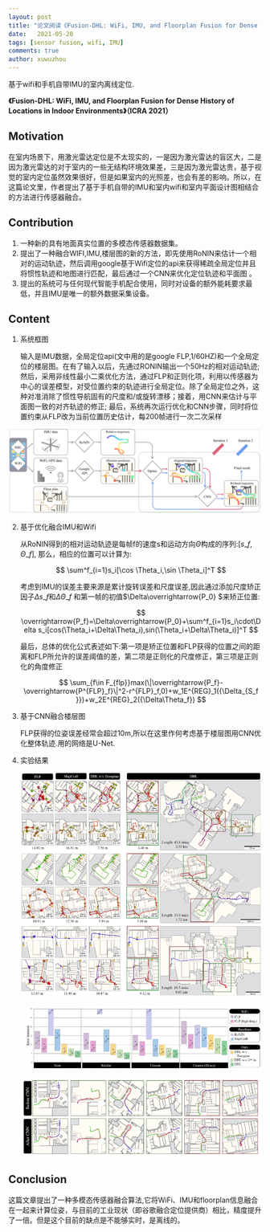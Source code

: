 ```yaml
---
layout: post
title: "论文阅读《Fusion-DHL: WiFi, IMU, and Floorplan Fusion for Dense History of Locations in Indoor Environments》"
date:   2021-05-20
tags: [sensor fusion, wifi, IMU]
comments: true
author: xuwuzhou
---
```


基于wifi和手机自带IMU的室内离线定位.

<!-- more -->

**《Fusion-DHL: WiFi, IMU, and Floorplan Fusion for Dense History of Locations in Indoor Environments》（ICRA 2021）**

## Motivation

   在室内场景下，用激光雷达定位是不太现实的，一是因为激光雷达的盲区大，二是因为激光雷达的对于室内的一些无结构环境效果差，三是因为激光雷达贵，基于视觉的室内定位虽然效果很好，但是如果室内的光照差，也会有差的影响。所以，在这篇论文里，作者提出了基于手机自带的IMU和室内wifi和室内平面设计图相结合的方法进行传感器融合。


## Contribution

1. 一种新的具有地面真实位置的多模态传感器数据集。
2. 提出了一种融合WIFI,IMU,楼层图的新的方法，即先使用RoNIN来估计一个相对的运动轨迹，然后调用google基于Wifi定位的api来获得稀疏全局定位并且将惯性轨迹和地图进行匹配，最后通过一个CNN来优化定位轨迹和平面图 。 
3. 提出的系统可与任何现代智能手机配合使用，同时对设备的额外能耗要求最低，并且IMU是唯一的额外数据采集设备。

## Content

1. 系统框图

   输入是IMU数据，全局定位api(文中用的是google FLP,1/60HZ)和一个全局定位的楼层图。在有了输入以后，先通过RONIN输出一个50Hz的相对运动轨迹; 然后，采用非线性最小二乘优化方法，通过FLP和正则化项，利用以传感器为中心的误差模型，对受位置约束的轨迹进行全局定位。除了全局定位之外，这种对准消除了惯性导航固有的尺度和/或旋转漂移；接着，用CNN来估计与平面图一致的对齐轨迹的修正; 最后，系统再次运行优化和CNN步骤，同时将位置约束从FLP改为当前位置历史估计，每200帧进行一次二次采样

![论文24图片1](../images/论文24图片1.png)

2. 基于优化融合IMU和Wifi

   从RoNIN得到的相对运动轨迹是每帧f的速度s和运动方向$\Theta$构成的序列:$[s\_f,\Theta\_f]$, 那么，相应的位置可以计算为:
   
   $$
   \sum^f_{i=1}s_i[\cos \Theta_i,\sin \Theta_i]^T
   $$
   
   考虑到IMU的误差主要来源是累计旋转误差和尺度误差,因此通过添加尺度矫正因子$\Delta s\_f$和$\Delta \Theta\_f$ 和第一帧的初值$\Delta\overrightarrow{P\_0} $来矫正位置:
   
   $$
   \overrightarrow{P_f}=\Delta\overrightarrow{P_0}+\sum^f_{i=1}s_i\cdot\Delta s_i[cos(\Theta_i+\Delta\Theta_i),sin(\Theta_i+\Delta\Theta_i)]^T
   $$
   
   最后，总体的优化公式表述如下:第一项是矫正位置和FLP获得的位置之间的距离和FLP所允许的误差阈值的差，第二项是正则化的尺度修正，第三项是正则化的角度修正
   
   $$
   \sum_{f\in F_{flp}}max(\|\overrightarrow{P_f}-\overrightarrow{P^{FLP}_f}\|^2-r^{FLP}_f,0)+w_1E^{REG}_1({\Delta_{S_f	}})+w_2E^{REG}_2({\Delta\Theta_f})
   $$

3. 基于CNN融合楼层图

   FLP获得的位姿误差经常会超过10m,所以在这里作何考虑基于楼层图用CNN优化整体轨迹.用的网络是U-Net.
   
4. 实验结果

   ![论文24图片2](../images/论文24图片2.png)
   
   ![论文24图片2](../images/论文24图片3.png)
   
   ![论文24图片2](../images/论文24图片4.png)
   
## Conclusion

   这篇文章提出了一种多模态传感器融合算法,它将WiFi、IMU和floorplan信息融合在一起来计算位姿，与目前的工业现状（即谷歌融合定位提供商）相比，精度提升了一倍。但是这个目前的缺点是不能够实时，是离线的。

